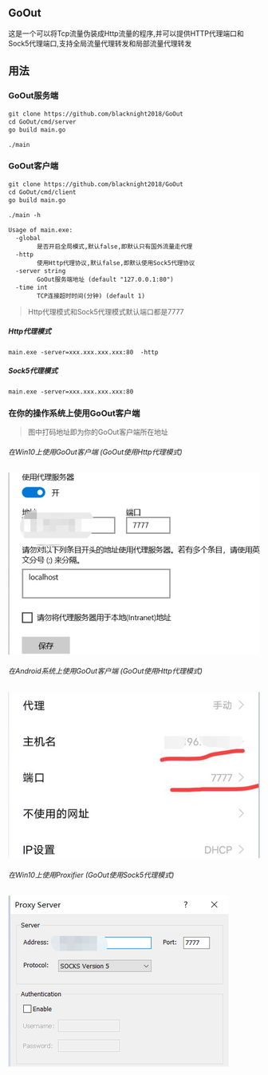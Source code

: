 ## GoOut

这是一个可以将Tcp流量伪装成Http流量的程序,并可以提供HTTP代理端口和Sock5代理端口,支持全局流量代理转发和局部流量代理转发

## 用法

### GoOut服务端

```
git clone https://github.com/blacknight2018/GoOut
cd GoOut/cmd/server
go build main.go
```

```
./main
```

### GoOut客户端

```
git clone https://github.com/blacknight2018/GoOut
cd GoOut/cmd/client
go build main.go
```

```
./main -h
```

```
Usage of main.exe:
  -global
        是否开启全局模式,默认false,即默认只有国外流量走代理
  -http
        使用Http代理协议,默认false,即默认使用Sock5代理协议
  -server string
        GoOut服务端地址 (default "127.0.0.1:80")
  -time int
        TCP连接超时时间(分钟) (default 1)
```

> Http代理模式和Sock5代理模式默认端口都是7777

##### Http代理模式

```
main.exe -server=xxx.xxx.xxx.xxx:80  -http
```

##### Sock5代理模式

```
main.exe -server=xxx.xxx.xxx.xxx:80
```

### 在你的操作系统上使用GoOut客户端

> 图中打码地址即为你的GoOut客户端所在地址

###### 在Win10上使用GoOut客户端 (GoOut使用Http代理模式)

![avatar](images/Win10-http.png)

###### 在Android系统上使用GoOut客户端 (GoOut使用Http代理模式)

![avatar](images/Android-http.jpg)

###### 在Win10上使用Proxifier (GoOut使用Sock5代理模式)

![avatar](images/Win10-Proxifier.png)